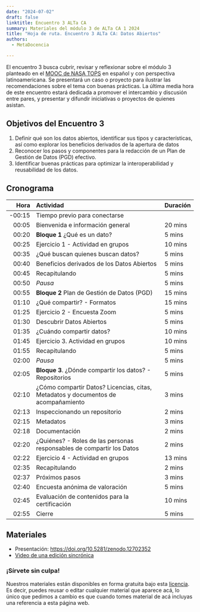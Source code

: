 ```yaml
---
date: "2024-07-02"
draft: false
linktitle: Encuentro 3 ALTa CA
summary: Materiales del módulo 3 de ALTa CA 1 2024 
title: "Hoja de ruta. Encuentro 3 ALTa CA: Datos Abiertos"
authors:
  - MetaDocencia

---
```


El encuentro 3 busca cubrir, revisar y reflexionar sobre el módulo 3 planteado en el [MOOC de NASA TOPS](https://github.com/nasa/Transform-to-Open-Science/tree/open-science-101) en español y con perspectiva latinoamericana. Se presentará un caso o proyecto para ilustrar las recomendaciones sobre el tema con buenas prácticas. La última media hora de este encuentro estará dedicada a promover el intercambio y discusión entre pares, y presentar y difundir iniciativas o proyectos de quienes asistan.

## Objetivos del Encuentro 3
1. Definir qué son los datos abiertos, identificar sus tipos y características, así como explorar los beneficios derivados de la apertura de datos
2. Reconocer los pasos y componentes para la redacción de un Plan de Gestión de Datos (PGD) efectivo.
3. Identificar buenas prácticas para optimizar la interoperabilidad y reusabilidad de los datos.
 

## Cronograma
|  Hora | Actividad | Duración |
| ---:  | :----------- | :----------- |
|-00:15 | Tiempo previo para conectarse | 
|00:05 | Bienvenida e información general | 20 mins |
|00:20 | **Bloque 1** ¿Qué es un dato? | 5 mins |
|00:25 | Ejercicio 1 - Actividad en grupos | 10 mins |
|00:35 | ¿Qué buscan quienes buscan datos?  | 5 mins |
|00:40 | Beneficios derivados de los Datos Abiertos | 5 mins |
|00:45 | Recapitulando | 5 mins |
|00:50 | *Pausa* | 5 mins |
|00:55 | **Bloque 2** Plan de Gestión de Datos (PGD) | 15 mins |
|01:10 | ¿Qué compartir? - Formatos | 15 mins |
|01:25 | Ejercicio 2 - Encuesta Zoom | 5 mins |
|01:30 | Descubrir Datos Abiertos | 5 mins |
|01:35 | ¿Cuándo compartir datos? | 10 mins |
|01:45 | Ejercicio 3. Actividad en grupos | 10 mins |
|01:55 | Recapitulando | 5 mins |
|02:00 | *Pausa* | 5 mins |
|02:05 | **Bloque 3**. ¿Dónde compartir los datos? - Repositorios | 5 mins |
|02:10 | ¿Cómo compartir Datos? Licencias, citas, Metadatos y documentos de acompañamiento | 3 mins |
|02:13 | Inspeccionando un repositorio | 2 mins |
|02:15 | Metadatos | 3 mins |
|02:18 | Documentación | 2 mins |
|02:20 | ¿Quiénes? - Roles de las personas  responsables de compartir los Datos | 2 mins |
|02:22 | Ejercicio 4 - Actividad en grupos | 13 mins |
|02:35 | Recapitulando | 2 mins |
|02:37 | Próximos pasos | 3 mins |
|02:40 | Encuesta anónima de valoración | 5 mins |
|02:45 | Evaluación de contenidos para la certificación | 10 mins |
|02:55 | Cierre | 5 mins |

## Materiales

- Presentación: https://doi.org/10.5281/zenodo.12702352
- [Video de una edición sincrónica](https://us02web.zoom.us/rec/play/v30ZHQqS249z09eLSPFzMBxX7ooJzAP1lBbOcxWtVGmiyjISkzC60DhxuSH3WQ28iiODzcSa56uuHUM.Cmk75v5pmcsyIWvC?canPlayFromShare=true&from=share_recording_detail&continueMode=true&componentName=rec-play&originRequestUrl=https%3A%2F%2Fus02web.zoom.us%2Frec%2Fshare%2FKtG9EQsmnKLnulfdlncj95eXPkRd_8yHUSeamZ5TRdErb90ooRjUUHQANeg0g9Ri.Il7n84NrH1h7_pyk)
  
### ¡Sírvete sin culpa!
Nuestros materiales están disponibles en forma gratuita bajo esta [licencia](https://creativecommons.org/licenses/by/4.0/deed.es). Es decir, puedes reusar o editar cualquier material que aparece acá, lo único que pedimos a cambio es que cuando tomes material de acá incluyas una referencia a esta página web.
